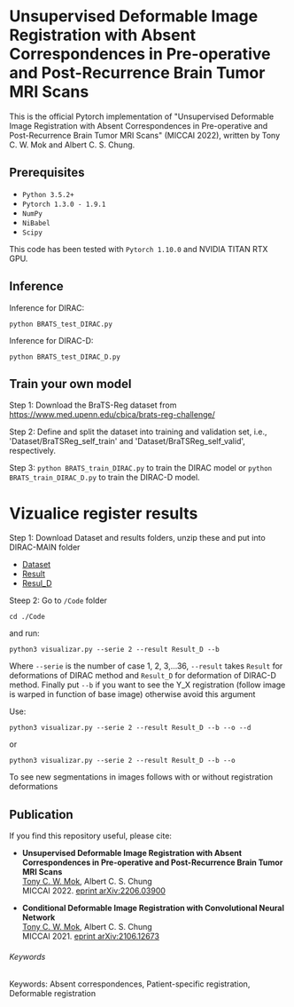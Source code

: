 # Unsupervised Deformable Image Registration with Absent Correspondences in Pre-operative and Post-Recurrence Brain Tumor MRI Scans
This is the official Pytorch implementation of "Unsupervised Deformable Image Registration with Absent Correspondences in Pre-operative and Post-Recurrence Brain Tumor MRI Scans" (MICCAI 2022), written by Tony C. W. Mok and Albert C. S. Chung.

## Prerequisites
- `Python 3.5.2+`
- `Pytorch 1.3.0 - 1.9.1`
- `NumPy`
- `NiBabel`
- `Scipy`

This code has been tested with `Pytorch 1.10.0` and NVIDIA TITAN RTX GPU.

## Inference

Inference for DIRAC:
```
python BRATS_test_DIRAC.py
```

Inference for DIRAC-D:
```
python BRATS_test_DIRAC_D.py
```

## Train your own model
Step 1: Download the BraTS-Reg dataset from https://www.med.upenn.edu/cbica/brats-reg-challenge/

Step 2: Define and split the dataset into training and validation set, i.e., 'Dataset/BraTSReg_self_train' and 'Dataset/BraTSReg_self_valid', respectively.

Step 3: `python BRATS_train_DIRAC.py` to train the DIRAC model or `python BRATS_train_DIRAC_D.py` to train the DIRAC-D model.

# Vizualice register results
Step 1: Download Dataset and results folders,  unzip these and put into DIRAC-MAIN folder

- [Dataset](https://drive.google.com/file/d/1dMaPHoEqsDqXL7vGZd9S0qMFvLmplSge/view?usp=sharing)
- [Result](https://drive.google.com/file/d/15PBky9__GEvBrA7TaTPIuNRCyy-ZTdr_/view?usp=sharing)
- [Resul_D](https://drive.google.com/file/d/1t2yRLdN2NpAZxdejMQWg662ZB-owr7HH/view?usp=sharing)

Steep 2: Go to `/Code` folder 

``` 
cd ./Code
```
and run:

```
python3 visualizar.py --serie 2 --result Result_D --b
```
Where `--serie` is the number of case 1, 2, 3,...36, `--result` takes `Result` for deformations of DIRAC method and `Result_D` for deformation of DIRAC-D method.
Finally put `--b` if you want to see the Y_X registration (follow image is warped in function of base image) otherwise avoid this argument

Use:
```
python3 visualizar.py --serie 2 --result Result_D --b --o --d
```
or
```
python3 visualizar.py --serie 2 --result Result_D --b --o
```
To see new segmentations in images follows with or without registration deformations 


## Publication
If you find this repository useful, please cite:
- **Unsupervised Deformable Image Registration with Absent Correspondences in Pre-operative and Post-Recurrence Brain Tumor MRI Scans**  
[Tony C. W. Mok](https://cwmok.github.io/ "Tony C. W. Mok"), Albert C. S. Chung  
MICCAI 2022. [eprint arXiv:2206.03900](https://arxiv.org/abs/2206.03900)

- **Conditional Deformable Image Registration with Convolutional Neural Network**  
[Tony C. W. Mok](https://cwmok.github.io/ "Tony C. W. Mok"), Albert C. S. Chung  
MICCAI 2021. [eprint arXiv:2106.12673](https://arxiv.org/abs/2106.12673)

###### Keywords
Keywords: Absent correspondences, Patient-specific registration, Deformable registration